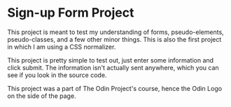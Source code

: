 # Sign-up Form Project
This project is meant to test my understanding of forms, pseudo-elements, pseudo-classes, and a few other minor things. This is also the first project in which I am using a CSS normalizer.

This project is pretty simple to test out, just enter some information and click submit. The information isn't actually sent anywhere, which you can see if you look in the source code.

This project was a part of The Odin Project's course, hence the Odin Logo on the side of the page.